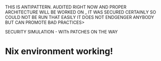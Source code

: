THIS IS ANTIPATTERN. AUDITED RIGHT NOW AND PROPER ARCHITECTURE WILL BE WORKED ON _ IT WAS SECURED CERTAINLY SO COULD NOT BE RUN THAT EASILY
IT DOES NOT ENDGENGER ANYBODY BUT CAN PROMOTE BAD PRACTICES>



SECURITY SIMULATION - WITh PATCHES ON THE WAY
# Nix environment working!
